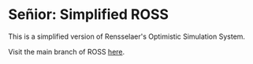 # Señior: Simplified ROSS

This is a simplified version of Rensselaer's Optimistic Simulation System.

Visit the main branch of ROSS [here](https://github.com/carothersc/ROSS).
